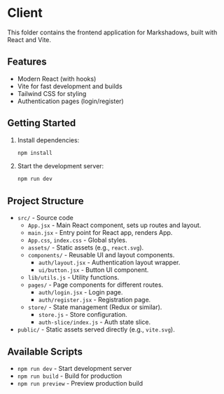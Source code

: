 # Client

This folder contains the frontend application for Markshadows, built with React and Vite.

## Features
- Modern React (with hooks)
- Vite for fast development and builds
- Tailwind CSS for styling
- Authentication pages (login/register)

## Getting Started
1. Install dependencies:
   ```sh
   npm install
   ```
2. Start the development server:
   ```sh
   npm run dev
   ```

## Project Structure
- `src/` - Source code
  - `App.jsx` - Main React component, sets up routes and layout.
  - `main.jsx` - Entry point for React app, renders App.
  - `App.css`, `index.css` - Global styles.
  - `assets/` - Static assets (e.g., `react.svg`).
  - `components/` - Reusable UI and layout components.
    - `auth/layout.jsx` - Authentication layout wrapper.
    - `ui/button.jsx` - Button UI component.
  - `lib/utils.js` - Utility functions.
  - `pages/` - Page components for different routes.
    - `auth/login.jsx` - Login page.
    - `auth/register.jsx` - Registration page.
  - `store/` - State management (Redux or similar).
    - `store.js` - Store configuration.
    - `auth-slice/index.js` - Auth state slice.
- `public/` - Static assets served directly (e.g., `vite.svg`).

## Available Scripts
- `npm run dev` - Start development server
- `npm run build` - Build for production
- `npm run preview` - Preview production build
